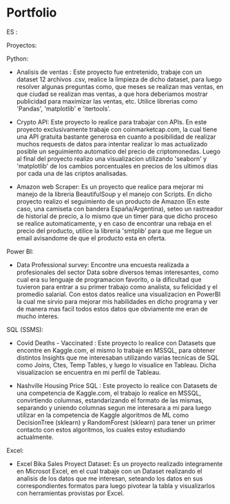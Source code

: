 # Portfolio

ES :

  Proyectos:
  
  Python:
  
- Analisis de ventas : Este proyecto fue entretenido, trabaje con un dataset 12 archivos .csv, realice la limpieza de dicho dataset, para luego resolver algunas preguntas como, que meses se realizan mas ventas, en que ciudad se realizan mas ventas, a que hora deberiamos mostrar publicidad para maximizar las ventas, etc.
Utilice librerias como 'Pandas', 'matplotlib' e 'itertools'.
           
- Crypto API: Este proyecto lo realice para trabajar con APIs. En este proyecto exclusivamente trabaje con coinmarketcap.com, la cual tiene una API gratuita bastante generosa en cuanto a posibilidad de realizar muchos requests de datos para intentar realizar lo mas actualizado posible un seguimiento automatico del precio de criptomonedas. Luego al final del proyecto realizo una visualizacion utilizando 'seaborn' y 'matplotlib' de los cambios porcentuales en precios de los ultimos dias por cada una de las criptos analisadas.

- Amazon web Scraper: Es un proyecto que realice para mejorar mi manejo de la libreria BeautifulSoup y el manejo con Scripts. En dicho proyecto realizo el seguimiento de un producto de Amazon (En este caso, una camiseta con bandera España/Argentina), seteo un rastreador de historial de precio, a lo mismo que un timer para que dicho proceso se realice automaticamente, y en caso de encontrar una rebaja en el precio del producto, utilice la libreria 'smtplib' para que me llegue un email avisandome de que el producto esta en oferta.

Power BI:

- Data Professional survey: Encontre una encuesta realizada a profesionales del sector Data sobre diversos temas interesantes, como cual era su lenguaje de programacion favorito, o la dificultad que tuvieron para entrar a su primer trabajo como analista, su felicidad y el promedio salarial.
Con estos datos realice una visualizacion en PowerBI la cual me sirvio para mejorar mis habilidades en dicho programa y ver de manera mas facil todos estos datos que obviamente me eran de mucho interes.

SQL (SSMS):

- Covid Deaths - Vaccinated : Este proyecto lo realice con Datasets que encontre en Kaggle.com, el mismo lo trabaje en MSSQL, para obtener distintos Insights que me interesaban utilizando varias tecnicas de SQL como Joins, Ctes, Temp Tables, y luego lo visualice en Tableau. Dicha visualizacion se encuentra en mi perfil de Tableau.

- Nashville Housing Price SQL : Este proyecto lo realice con Datasets de una competencia de Kaggle.com, el trabajo lo realice en MSSQL, convirtiendo columnas, estandarizando el formato de las mismas, separando y uniendo columnas segun me interesara a mi para luego utilizar en la competencia de Kaggle algoritmos de ML como DecisionTree (sklearn) y RandomForest (sklearn) para tener un primer contacto con estos algoritmos, los cuales estoy estudiando actualmente.

Excel:

- Excel Bika Sales Proyect Dataset: Es un proyecto realizado integramente en Microsot Excel, en el cual trabaje con un Dataset realizando el analisis de los datos que me interesan, seteando los datos en sus correspondientes formatos para luego pivotear la tabla y visualizarlos con herramientas provistas por Excel.
            
            
            
